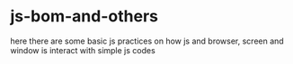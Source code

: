 # js-bom-and-others

here there are some basic js practices on how js and browser, screen and window is interact with simple js codes
